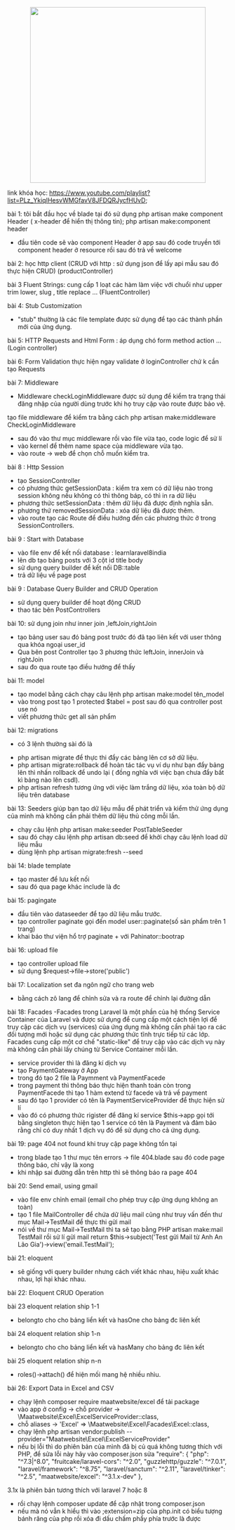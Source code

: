 <p align="center"><a href="https://laravel.com" target="_blank"><img src="https://raw.githubusercontent.com/laravel/art/master/logo-lockup/5%20SVG/2%20CMYK/1%20Full%20Color/laravel-logolockup-cmyk-red.svg" width="400"></a></p>

link khóa học: https://www.youtube.com/playlist?list=PLz_YkiqIHesvWMGfavV8JFDQRJycfHUvD;

bài 1: tôi bắt đầu học về blade tại đó sử dụng php artisan make component Header ( x-header để hiển thị thông tin);
php artisan make:component header

-   đầu tiên code sẽ vào component Header ở app sau đó code truyền tới component header ở resource rồi sau đó trả về welcome

bài 2: học http client (CRUD với http : sử dụng json để lấy api mẫu sau đó thực hiện CRUD) (productController)

bài 3 Fluent Strings: cung cấp 1 loạt các hàm làm việc với chuổi như upper trim lower, slug , title replace ... (FluentController)

bài 4: Stub Customization

-   "stub" thường là các file template được sử dụng để tạo các thành phần mới của ứng dụng.

bài 5: HTTP Requests and Html Form : áp dụng chó form method action ... (Login controller)

bài 6: Form Validation thực hiện ngay validate ở loginController chứ k cần tạo Requests

bài 7: Middleware

-   Middleware checkLoginMiddleware được sử dụng để kiểm tra trạng thái đăng nhập của người dùng trước khi họ truy cập vào route được bảo vệ.

tạo file middleware để kiểm tra bằng cách php artisan make:middleware CheckLoginMiddleware

-   sau đó vào thư mục middleware rồi vào file vừa tạo, code logic để sử lí
-   vào kernel để thêm name space của middleware vừa tạo.
-   vào route -> web để chọn chỗ muốn kiểm tra.

bài 8 : Http Session
- tạo SessionController
- có phương thức getSessionData : kiểm tra xem có dữ liệu nào trong session không nếu không có thì thông báp, có thì in ra dữ liệu
- phương thức setSessionData : thêm dữ liệu đã được định nghĩa sẵn.
- phương thứ removedSessionData : xóa dữ liệu đã được thêm.
- vào route tạo các Route để điều hướng đến các phương thức ở trong SessionControllers.

bài 9 : Start with Database
- vào file env để kết nối database : learnlaravel8india
- lên db tạo bảng posts với 3 cột id title body
- sử dụng query builder để kết nối DB::table
- trả dữ liệu về page post

bài 9 : Database Query Builder and CRUD Operation
- sử dụng query builder để hoạt động CRUD
- thao tác bên PostControllers

bài 10: sử dụng join như inner join ,leftJoin,rightJoin
- tạo bảng user sau đó bảng post trước đó đã tạo liên kết với user thông qua khóa ngoại user_id
- Qua bên post Controller tạo 3 phương thức leftJoin, innerJoin và rightJoin
- sau đo qua route tạo điều hướng để thấy

bài 11: model
- tạo model bằng cách chạy câu lệnh php artisan make:model tên_model
- vào trong post tạo 1 protected $tabel = post sau đó qua controller post use nó
- viết phương thức get all sản phẩm

bài 12: migrations
- có 3 lệnh thường sài đó là 
+ php artisan migrate để thực thi đẩy các bảng lên cơ sở dữ liệu.
+ php artisan migrate:rollback để hoàn tác tác vụ ví dụ như bạn đẩy bảng lên thì nhấn rollback để undo lại ( đồng nghĩa với việc bạn chưa đẩy bất kì bảng nào lên csdl).
+ php artisan refresh tương ứng với việc làm trắng dữ liệu, xóa toàn bộ dữ liệu trên database

bài 13: Seeders giúp bạn tạo dữ liệu mẫu để phát triển và kiểm thử ứng dụng của mình mà không cần phải thêm dữ liệu thủ công mỗi lần.
- chạy câu lệnh php artisan make:seeder PostTableSeeder
- sau đó chạy câu lệnh php artisan db:seed để khởi chạy câu lệnh load dữ liệu mẫu
- dùng lệnh php artisan migrate:fresh --seed

bài 14: blade template
- tạo master để lưu kết nối
- sau đó qua page khác include là đc

bài 15: pagingate
- đầu tiên vào dataseeder để tạo dữ liệu mẫu trước.
- tạo controller paginate gọi đến model user::paginate(số sản phẩm trên 1 trang)
- khai báo thư viện hổ trợ paginate + với Pahinator::bootrap

bài 16: upload file
- tạo controller upload file
- sử dụng $request->file->store('public')

bài 17: Localization set đa ngôn ngữ cho trang web
- bằng cách zô lang để chỉnh sửa và ra route để chỉnh lại đường dẫn

bài 18: Facades
-Facades trong Laravel là một phần của hệ thống Service Container của Laravel và được sử dụng để cung cấp một cách tiện lợi để truy cập các dịch vụ (services) của ứng dụng mà không cần phải tạo ra các đối tượng mới hoặc sử dụng các phương thức tĩnh trực tiếp từ các lớp. Facades cung cấp một cơ chế "static-like" để truy cập vào các dịch vụ này mà không cần phải lấy chúng từ Service Container mỗi lần.
- service provider thì là đăng kí dịch vụ
- tạo PaymentGateway ở App
- trong đó tạo 2 file là Paymment và PaymentFacede
- trong payment thì thông báo thực hiện thanh toán còn trong PaymentFacede thì tạo 1 hàm extend từ facede và trả về payment
- sau đó tạo 1 provider có tên là PaymentServiceProvider để thực hiện sử lí 
- vào đó có phương thức rigister để đăng kí service $this->app gọi tới bằng singleton thực hiện tạo 1 service có tên là Payment và đảm bảo rằng chỉ có duy nhất 1 dịch vụ đó để sử dụng cho cả ứng dụng.

bài 19: page 404 not found khi truy cập page không tồn tại
- trong blade tạo 1 thư mục tên errors -> file 404.blade sau đó code page thông báo, chỉ vậy là xong
- khi nhập sai đường dẫn trên http thì sẽ thông báo ra page 404

bài 20: Send email, using gmail
- vào file env chỉnh email (email cho phép truy cập ứng dụng không an toàn)
- tạo 1 file MailController để chứa dữ liệu mail cũng như truy vấn đến thư mục Mail->TestMail để thực thi gửi mail
- nói về thư mục Mail->TestMail thì ta sẽ tạo bằng PHP artisan make:mail TestMail rồi sử lí gửi mail 
return $this->subject('Test gửi Mail từ Anh An Lão Gia')->view('email.TestMail');

bài 21: eloquent
- sẽ giống với query builder nhưng cách viết khác nhau, hiệu xuất khác nhau, lợi hại khác nhau.

bài 22: Eloquent CRUD Operation

bài 23 eloquent relation ship 1-1
- belongto cho cho bảng liển kết và hasOne cho bảng đc liên kết

bài 24 eloquent relation ship 1-n
- belongto cho cho bảng liển kết và hasMany cho bảng đc liên kết

bài 25 eloquent relation ship n-n
- roles()->attach() để hiện mối mang hệ nhiều nhìu.

bài 26: Export Data in Excel and CSV
- chạy lệnh composer require maatwebsite/excel để tải package
- vào app ở config -> chỗ provider -> \Maatwebsite\Excel\ExcelServiceProvider::class,
- chỗ aliases -> 'Excel' => \Maatwebsite\Excel\Facades\Excel::class,
- chạy lệnh php artisan vendor:publish --provider="Maatwebsite\Excel\ExcelServiceProvider"
- nếu bị lỗi thì do phiên bản của mình đã bị củ quá không tương thích với PHP, để sửa lỗi này hãy vào composer.json sửa
"require": {
        "php": "^7.3|^8.0",
        "fruitcake/laravel-cors": "^2.0",
        "guzzlehttp/guzzle": "^7.0.1",
        "laravel/framework": "^8.75",
        "laravel/sanctum": "^2.11",
        "laravel/tinker": "^2.5",
        "maatwebsite/excel": "^3.1.x-dev"
    },

3.1x là phiên bản tương thích với laravel 7 hoặc 8 
- rồi chạy lệnh composer update để cập nhật trong composer.json
- nếu mà nó vẫn k hiểu thì vào ;extension=zip của php.init có biểu tượng bánh răng của php rồi xóa đi dấu chấm phẩy phía trước là được


